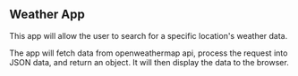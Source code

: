 ## Weather App

This app will allow the user to search for a specific location's weather data. 

The app will fetch data from openweathermap api, process the request into JSON data, and return an object. It will then display the data to the browser.